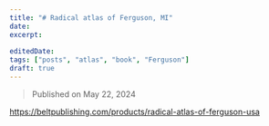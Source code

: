 ```yaml
---
title: "# Radical atlas of Ferguson, MI"
date: 
excerpt: 
 
editedDate:
tags: ["posts", "atlas", "book", "Ferguson"]
draft: true
---
```


> Published on May 22, 2024

https://beltpublishing.com/products/radical-atlas-of-ferguson-usa
